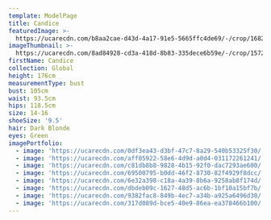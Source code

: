 ```yaml
---
template: ModelPage
title: Candice
featuredImage: >-
  https://ucarecdn.com/b8aa2cae-d43d-4a17-91e5-5665ffc4de69/-/crop/1682x739/313,113/-/preview/
imageThumbnail: >-
  https://ucarecdn.com/8ad84928-cd3a-418d-8b83-335dece6b59e/-/crop/1572x1809/0,0/-/preview/
firstName: Candice
collection: Global
height: 176cm
measurementType: bust
bust: 105cm
waist: 93.5cm
hips: 118.5cm
size: 14-16
shoeSize: '9.5'
hair: Dark Blonde
eyes: Green
imagePortfolio:
  - image: 'https://ucarecdn.com/0df3ea43-d3bf-47c7-8a29-540b53325f30/'
  - image: 'https://ucarecdn.com/aff05922-58e6-4d9d-a0d4-031172261241/'
  - image: 'https://ucarecdn.com/c81db8b8-9828-4b15-92f0-dac7293ae600/'
  - image: 'https://ucarecdn.com/69500795-b0dd-46f2-8730-82f4929f8dcc/'
  - image: 'https://ucarecdn.com/6e32a398-c18a-4a39-8b6a-9258ab8f174d/'
  - image: 'https://ucarecdn.com/dbdeb09c-1627-48d5-ac6b-1bf10a15bf7b/'
  - image: 'https://ucarecdn.com/9382fac8-849b-4ec7-a34b-a925a6496d30/'
  - image: 'https://ucarecdn.com/317d089d-bce5-40e9-86ea-ea378466b100/'
---
```


